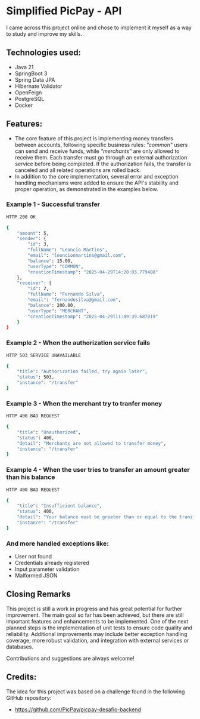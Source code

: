 # Simplified PicPay - API

I came across this project online and chose to implement it myself as a way to study and improve my skills.

## Technologies used:

- Java 21
- SpringBoot 3
- Spring Data JPA
- Hibernate Validator
- OpenFeign
- PostgreSQL
- Docker

## Features:

- The core feature of this project is implementing money transfers between accounts, following specific business rules: *"common"* users can send and receive funds, while *"merchants"* are only allowed to receive them. Each transfer must go through an external authorization service before being completed. If the authorization fails, the transfer is canceled and all related operations are rolled back.
- In addition to the core implementation, several error and exception handling mechanisms were added to ensure the API's stability and proper operation, as demonstrated in the examples below.

### Example 1 - Successful transfer
```bash
HTTP 200 OK

{
    "amount": 5,
    "sender": {
        "id": 3,
        "fullName": "Leoncio Martins",
        "email": "leoncionmartins@gmail.com",
        "balance": 15.00,
        "userType": "COMMON",
        "creationTimestamp": "2025-04-29T14:20:03.779408"
    },
    "receiver": {
        "id": 2,
        "fullName": "Fernando Silva",
        "email": "fernandosilva@gmail.com",
        "balance": 200.00,
        "userType": "MERCHANT",
        "creationTimestamp": "2025-04-29T11:49:39.687019"
    }
}
```
### Example 2 - When the authorization service fails
```bash
HTTP 503 SERVICE UNAVAILABLE

{
    "title": "Authorization failed, try again later",
    "status": 503,
    "instance": "/transfer"
}
```

### Example 3 - When the merchant try to tranfer money
```bash
HTTP 400 BAD REQUEST

{
    "title": "Unauthorized",
    "status": 400,
    "detail": "Merchants are not allowed to transfer money",
    "instance": "/transfer"
}
```
### Example 4 - When the user tries to transfer an amount greater than his balance
```bash
HTTP 400 BAD REQUEST

{
    "title": "Insufficient balance",
    "status": 400,
    "detail": "Your balance must be greater than or equal to the transfer amount",
    "instance": "/transfer"
}
```

### And more handled exceptions like:

- User not found
- Credentials already registered
- Input parameter validation
- Malformed JSON

## Closing Remarks

This project is still a work in progress and has great potential for further improvement. The main goal so far has been achieved, but there are still important features and enhancements to be implemented. One of the next planned steps is the implementation of unit tests to ensure code quality and reliability. Additional improvements may include better exception handling coverage, more robust validation, and integration with external services or databases.

Contributions and suggestions are always welcome!

## Credits:

The idea for this project was based on a challenge found in the following GitHub repository:
- https://github.com/PicPay/picpay-desafio-backend
